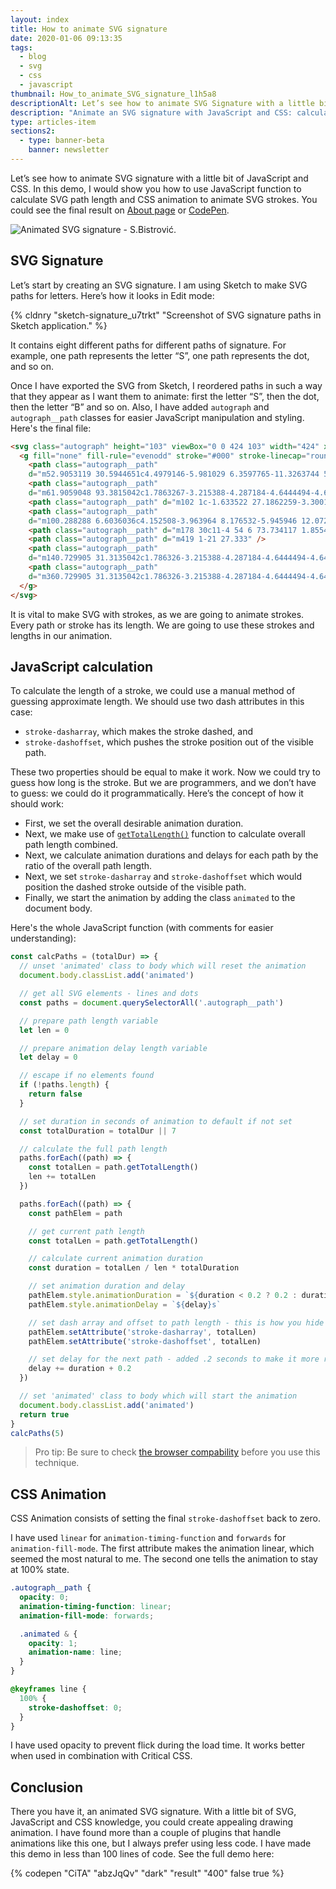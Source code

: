 ```yaml
---
layout: index
title: How to animate SVG signature
date: 2020-01-06 09:13:35
tags:
  - blog
  - svg
  - css
  - javascript
thumbnail: How_to_animate_SVG_signature_l1h5a8
descriptionAlt: Let’s see how to animate SVG Signature with a little bit of JavaScript and CSS. We could use JavaScript function to calculate SVG path length and CSS animation to animate SVG strokes.
description: "Animate an SVG signature with JavaScript and CSS: calculate path length with JavaScript and animate strokes with CSS."
type: articles-item
sections2:
  - type: banner-beta
    banner: newsletter
---
```


Let’s see how to animate SVG signature with a little bit of JavaScript and CSS. In this demo, I would show you how to use JavaScript function to calculate SVG path length and CSS animation to animate SVG strokes. You could see the final result on [About page] or [CodePen].

<!-- more -->

![Animated SVG signature - S.Bistrović.](https://res.cloudinary.com/starbist/image/upload/w_720,q_100/v1578317221/gif-signature3_jiyf17.gif)

## SVG Signature

Let’s start by creating an SVG signature. I am using Sketch to make SVG paths for letters. Here’s how it looks in Edit mode:

{% cldnry "sketch-signature_u7trkt" "Screenshot of SVG signature paths in Sketch application." %}

It contains eight different paths for different paths of signature. For example, one path represents the letter “S”, one path represents the dot, and so on.

Once I have exported the SVG from Sketch, I reordered paths in such a way that they appear as I want them to animate: first the letter “S”, then the dot, then the letter “B” and so on. Also, I have added `autograph` and `autograph__path` classes for easier JavaScript manipulation and styling. Here's the final file:

``` html
<svg class="autograph" height="103" viewBox="0 0 424 103" width="424" xmlns="http://www.w3.org/2000/svg">
  <g fill="none" fill-rule="evenodd" stroke="#000" stroke-linecap="round" stroke-linejoin="round" stroke-width="3" transform="translate(2 2)">
    <path class="autograph__path"
    d="m52.9053119 30.5944651c4.4979146-5.981029 6.3597765-11.3263744 5.5855855-16.0360361-2.1621621-13.15315311-10.9863929-13.558429-15.4908974-13.558429-10.0900901 0-20 7.99987048-20.7253188 13.558429-3.0543891 23.4076405 31.8852386 28.5472234 30.7253188 52.441571-.9009009 18.5585586-12.9740033 27.7974004-25 29-12.6126126 1.2612613-28.33708674-6.8576105-27-18 .48048048-4.004004 5.81381381-7.6706707 16-11" />
    <path class="autograph__path"
    d="m61.9059048 93.3815042c1.7863267-3.215388-4.287184-4.6444494-4.6444494-1.4290614-.3572653 2.143592 2.8581227 4.6444494 4.6444494 1.4290614z" />
    <path class="autograph__path" d="m102 1c-1.633522 27.1862259-3.3001883 44.8528926-5 53s-7.033145 22.1471074-16 42" />
    <path class="autograph__path"
    d="m100.288288 6.6036036c4.152508-3.963964 8.176532-5.945946 12.072072-5.945946 11.531532 0 17.63964 3.3423424 16.63964 14.3423424 0 13-12.06006 22.3543543-32 28 21.430945-5.8755744 31.400915 1.8721733 29.90991 23.2432432-1.081081 15.4954958-25.606607 24.6336338-48.90991 27.7567568 18.3783784-31.111111 44.546547-46.5975976 58-49 7.684578-1.3722461.201094 23.4415679-4 51 9.626744-23.6648293 10.754389-40.1268415 26.472991-48.7743243 3.062782-1.6849689 5.899902-2.8000991 9.527009-2.2256757 2.58117.4087788 5.287656.9554275 10 6-7-8-16.06468-6.1122883-19.527009-1.6121622-10.472991 13.6121622 15.527009 13.6121622 16.527009 29.6121622.666667 10.6666667-5.666667 16.3333333-19 17-16.664879 2.1642702 8.261928 6.47368 29-21 9.19448-12.1807945 18.19448-36.8474612 27-74-21.276288 33.987688-24.609621 65.6543547-10 95 21.886044-29.4751082 26.735893-49.2438774 35-51 9.609609-2.042042 6.726727 21.4504503 0 51 4.444444-39.2792794 18.42042-58.8078078 38-51-8.828829 2.1621621-15.315998 15.4560012-16.711712 28.1171176-1.126809 10.2217665 4.625073 22.8828824 11.711712 22.8828824 12.252252 0 19.279279-10.0010654 19.279279-20.5405401 0-23.0630631-9.234234-30.4594599-12.477477-30.4594599 12.432432 3.9639639 30.297297-6.8468469 31.198198 0 2.644012 20.0944903-19 51 5 51 22 0 19.936937-49.1981982 23-51 2.342343 8.6486486 18.480018-2.1232717 18 0-3.570281 15.7924726-11.376494 44.5410656-10 51 4.504505-13.1531532 17-47 45.900901-51.1711712 6.669031-.9625192 8.255066 5.4033441 3.963964 18.5585586 4.204205-13.3333334 2.882883-19.5195196-3.963964-18.5585586-13.059803 1.8329549-22.530745 8.0837151-28.69016 31.4759854-1.237235 12.5179014 1.692518 19.0829633 8.789259 19.6951858 4.616353.3982441 10.995909-1.7223734 19.138668-6.3618524" />
    <path class="autograph__path" d="m178 30c11-4 54 6 73.734117 1.8554251" />
    <path class="autograph__path" d="m419 1-21 27.333" />
    <path class="autograph__path"
    d="m140.729905 31.3135042c1.786326-3.215388-4.287184-4.6444494-4.64445-1.4290614-.357265 2.1435921 2.858123 4.6444494 4.64445 1.4290614z" />
    <path class="autograph__path"
    d="m360.729905 31.3135042c1.786326-3.215388-4.287184-4.6444494-4.64445-1.4290614-.357265 2.1435921 2.858123 4.6444494 4.64445 1.4290614z" />
  </g>
</svg>
```

It is vital to make SVG with strokes, as we are going to animate strokes. Every path or stroke has its length. We are going to use these strokes and lengths in our animation.

## JavaScript calculation

To calculate the length of a stroke, we could use a manual method of guessing approximate length. We should use two dash attributes in this case:

- `stroke-dasharray`, which makes the stroke dashed, and
- `stroke-dashoffset`, which pushes the stroke position out of the visible path.

These two properties should be equal to make it work. Now we could try to guess how long is the stroke. But we are programmers, and we don’t have to guess: we could do it programmatically. Here’s the concept of how it should work:

- First, we set the overall desirable animation duration.
- Next, we make use of [`getTotalLength()`] function to calculate overall path length combined.
- Next, we calculate animation durations and delays for each path by the ratio of the overall path length.
- Next, we set `stroke-dasharray` and `stroke-dashoffset` which would position the dashed stroke outside of the visible path.
- Finally, we start the animation by adding the class `animated` to the document body.

Here's the whole JavaScript function (with comments for easier understanding):

``` js
const calcPaths = (totalDur) => {
  // unset 'animated' class to body which will reset the animation
  document.body.classList.add('animated')

  // get all SVG elements - lines and dots
  const paths = document.querySelectorAll('.autograph__path')

  // prepare path length variable
  let len = 0

  // prepare animation delay length variable
  let delay = 0

  // escape if no elements found
  if (!paths.length) {
    return false
  }

  // set duration in seconds of animation to default if not set
  const totalDuration = totalDur || 7

  // calculate the full path length
  paths.forEach((path) => {
    const totalLen = path.getTotalLength()
    len += totalLen
  })

  paths.forEach((path) => {
    const pathElem = path

    // get current path length
    const totalLen = path.getTotalLength()

    // calculate current animation duration
    const duration = totalLen / len * totalDuration

    // set animation duration and delay
    pathElem.style.animationDuration = `${duration < 0.2 ? 0.2 : duration}s`
    pathElem.style.animationDelay = `${delay}s`

    // set dash array and offset to path length - this is how you hide the line
    pathElem.setAttribute('stroke-dasharray', totalLen)
    pathElem.setAttribute('stroke-dashoffset', totalLen)

    // set delay for the next path - added .2 seconds to make it more realistic
    delay += duration + 0.2
  })

  // set 'animated' class to body which will start the animation
  document.body.classList.add('animated')
  return true
}
calcPaths(5)
```

> Pro tip: Be sure to check [the browser compability] before you use this technique.

## CSS Animation

CSS Animation consists of setting the final `stroke-dashoffset` back to zero.

I have used `linear` for `animation-timing-function` and `forwards` for `animation-fill-mode`. The first attribute makes the animation linear, which seemed the most natural to me. The second one tells the animation to stay at 100% state.

``` scss
.autograph__path {
  opacity: 0;
  animation-timing-function: linear;
  animation-fill-mode: forwards;

  .animated & {
    opacity: 1;
    animation-name: line;
  }
}

@keyframes line {
  100% {
    stroke-dashoffset: 0;
  }
}
```

I have used opacity to prevent flick during the load time. It works better when used in combination with Critical CSS.

## Conclusion

There you have it, an animated SVG signature. With a little bit of SVG, JavaScript and CSS knowledge, you could create appealing drawing animation. I have found more than a couple of plugins that handle animations like this one, but I always prefer using less code. I have made this demo in less than 100 lines of code. See the full demo here:

{% codepen "CiTA" "abzJqQv" "dark" "result" "400" false true %}

[About page]: /about/
[CodePen]: https://codepen.io/CiTA/full/abzJqQv
[the browser compability]: https://developer.mozilla.org/en-US/docs/Web/API/SVGGeometryElement/getTotalLength#Browser_compatibility
[`getTotalLength()`]: https://developer.mozilla.org/en-US/docs/Web/API/SVGGeometryElement/getTotalLength
